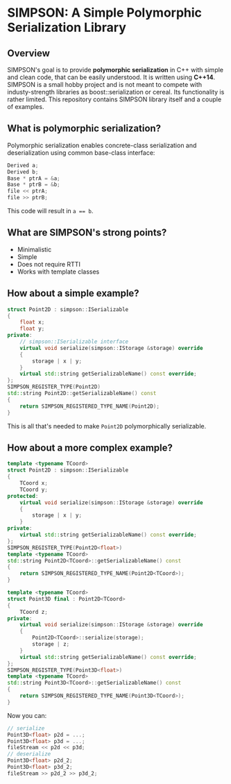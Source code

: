 # SIMPSON: A <b>Sim</b>ple <b>P</b>olymorphic <b>S</b>erializati<b>on</b> Library

## Overview
SIMPSON's goal is to provide **polymorphic serialization** in C++ with simple and clean code, that can be easily understood. It is written using **C++14**. SIMPSON is a small hobby project and is not meant to compete with industy-strength libraries as boost::serialization or cereal. Its functionality is rather limited.
This repository contains SIMPSON library itself and a couple of examples.

## What is polymorphic serialization?
Polymorphic serialization enables concrete-class serialization and deserialization using common base-class interface:
```c++
Derived a;
Derived b;
Base * ptrA = &a;
Base * ptrB = &b;
file << ptrA;
file >> ptrB;
```
This code will result in `a == b`.

## What are SIMPSON's strong points?
- Minimalistic
- Simple
- Does not require RTTI
- Works with template classes

## How about a simple example?
```c++
struct Point2D : simpson::ISerializable
{
    float x;
    float y;
private:
    // simpson::ISerializable interface
    virtual void serialize(simpson::IStorage &storage) override
    {
        storage | x | y;
    }
    virtual std::string getSerializableName() const override;
};
SIMPSON_REGISTER_TYPE(Point2D)
std::string Point2D::getSerializableName() const
{
    return SIMPSON_REGISTERED_TYPE_NAME(Point2D);
}
```
This is all that's needed to make `Point2D` polymorphically serializable.

## How about a more complex example?
```c++
template <typename TCoord>
struct Point2D : simpson::ISerializable
{
    TCoord x;
    TCoord y;
protected:
    virtual void serialize(simpson::IStorage &storage) override
    {
        storage | x | y;
    }
private:
    virtual std::string getSerializableName() const override;
};
SIMPSON_REGISTER_TYPE(Point2D<float>)
template <typename TCoord>
std::string Point2D<TCoord>::getSerializableName() const
{
    return SIMPSON_REGISTERED_TYPE_NAME(Point2D<TCoord>);
}

template <typename TCoord>
struct Point3D final : Point2D<TCoord>
{
    TCoord z;
private:
    virtual void serialize(simpson::IStorage &storage) override
    {
        Point2D<TCoord>::serialize(storage);
        storage | z;
    }
    virtual std::string getSerializableName() const override;
};
SIMPSON_REGISTER_TYPE(Point3D<float>)
template <typename TCoord>
std::string Point3D<TCoord>::getSerializableName() const
{
    return SIMPSON_REGISTERED_TYPE_NAME(Point3D<TCoord>);
}
```
Now you can:
```c++
// serialize
Point3D<float> p2d = ...;
Point3D<float> p3d = ...;
fileStream << p2d << p3d;
// deserialize
Point3D<float> p2d_2;
Point3D<float> p3d_2;
fileStream >> p2d_2 >> p3d_2;
```
